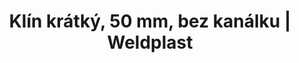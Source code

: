 ---
Filename: "klin-kratky-50-mm-bez-kanalku"
Link: "file:/Users/vinayakpatel/Downloads/www.weldplast.cz/klin-kratky-50-mm-bez-kanalku"
product_name: "Klín krátký, 50 mm, bez kanálku"
product_id: "Obj. číslo:155.637"
title: "Klín krátký, 50 mm, bez kanálku | Weldplast"
product_desc: ""
product_specs: ""
product_downloads: ""
href: ""
p_desc_2: ""
accessories: ""
similar_products: ""
---